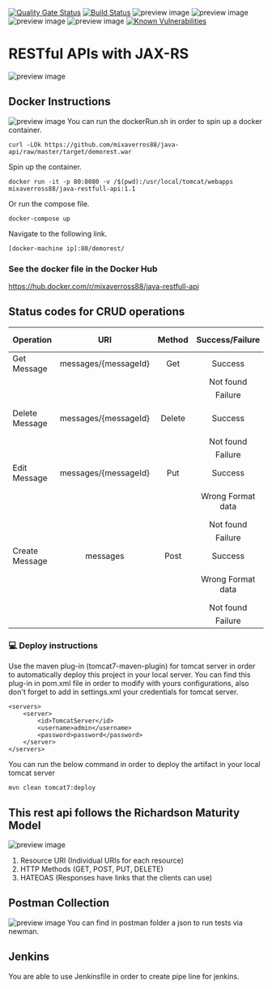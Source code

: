 [![Quality Gate Status](https://sonarcloud.io/api/project_badges/measure?project=mixaverros88_dockerized-java-api&metric=alert_status)](https://sonarcloud.io/dashboard?id=mixaverros88_dockerized-java-api)
[![Build Status](https://travis-ci.com/mixaverros88/dockerized-java-api.svg?branch=master)](https://travis-ci.com/mixaverros88/dockerized-java-api)
![preview image](https://img.shields.io/github/followers/mixaverros88?label=Follow&style=plastic)
![preview image](https://img.shields.io/github/forks/mixaverros88/java-api?style=plastic)
![preview image](https://img.shields.io/github/stars/mixaverros88/java-api?style=plastic)
![preview image](https://img.shields.io/github/watchers/mixaverros88/java-api?style=plastic)
[![Known Vulnerabilities](https://snyk.io/test/github/mixaverros88/java-api/badge.svg?targetFile=pom.xml)](https://snyk.io/test/github/mixaverros88/java-api?targetFile=pom.xml)

# RESTful APIs with JAX-RS
![preview image](https://raw.githubusercontent.com/mixaverros88/java-api/master/icons/java_rest_api.jpg)

## Docker Instructions ##
![preview image](https://github.com/mixaverros88/java-api/blob/master/icons/dockerIcon.png) You can run the dockerRun.sh in order to spin up a docker container.
````
curl -LOk https://github.com/mixaverros88/java-api/raw/master/target/demorest.war
````
Spin up the container.
````
docker run -it -p 80:8080 -v /$(pwd):/usr/local/tomcat/webapps mixaverross88/java-restfull-api:1.1
````
Or run the compose file.
````
docker-compose up
````
Navigate to the following link.
````
[docker-machine ip]:80/demorest/
````
### See the docker file in the Docker Hub ###
https://hub.docker.com/r/mixaverross88/java-restfull-api

## Status codes for CRUD operations ##

|Operation|URI|Method|Success/Failure|Status Code|
|----  |:-----:|:-----:|:-----:|:-----:|
|Get Message|messages/{messageId}|Get|Success|200|
| | | |Not found|404|
| | | |Failure|500|
|Delete Message|messages/{messageId}|Delete|Success|200 or 204|
| | | |Not found|404|
| | | |Failure|500|
|Edit Message|messages/{messageId}|Put|Success|201|
| | | |Wrong Format data|400 or 415|
| | | |Not found|404|
| | | |Failure|500|
|Create Message|messages|Post|Success|201|
| | | |Wrong Format data|400 or 415|
| | | |Not found|404|
| | | |Failure|500|

### :computer: Deploy instructions ###
Use the maven plug-in (tomcat7-maven-plugin) for tomcat server in order to automatically deploy this project in your local server. You can find this plug-in in pom.xml file in order to modify with yours configurations, also don't forget to add in settings.xml your credentials for tomcat server.
```
<servers>
    <server>
        <id>TomcatServer</id>
        <username>admin</username>
        <password>password</password>
    </server>
</servers>
```
You can run the below command in order to deploy the artifact in your local tomcat server
```
mvn clean tomcat7:deploy
```
## This rest api follows the Richardson Maturity Model ##
![preview image](https://raw.githubusercontent.com/mixaverros88/java-api/master/icons/The-Richardson-Maturity-Model-Nordic-APIs.png)

1. Resource URI (Individual URIs for each resource)
2. HTTP Methods (GET, POST, PUT, DELETE)
3. HATEOAS (Responses have links that the clients can use)

## Postman Collection ##
![preview image](https://raw.githubusercontent.com/mixaverros88/java-api/master/icons/postman2.png) You can find in postman folder a json to run tests via newman.

## Jenkins ##
You are able to use Jenkinsfile in order to create pipe line for jenkins.
